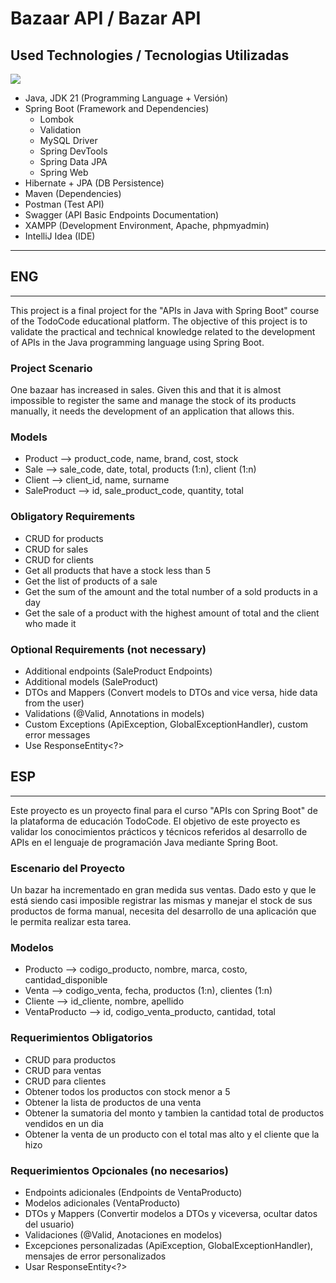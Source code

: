 # Bazaar API / Bazar API

## Used Technologies / Tecnologias Utilizadas

<p class="technologies">
  <a href="https://skillicons.dev">
    <img src="https://skillicons.dev/icons?i=java,spring,hibernate,maven,postman,idea" />
  </a>
</p>

- Java, JDK 21 (Programming Language + Versión)
- Spring Boot (Framework and Dependencies)
  - Lombok
  - Validation
  - MySQL Driver
  - Spring DevTools
  - Spring Data JPA
  - Spring Web
- Hibernate + JPA (DB Persistence)
- Maven (Dependencies)
- Postman (Test API)
- Swagger (API Basic Endpoints Documentation)
- XAMPP (Development Environment, Apache, phpmyadmin)
- IntelliJ Idea (IDE)

---

## ENG

---

This project is a final project for the "APIs in Java with Spring Boot" course of the TodoCode educational platform. The objective of this project is to validate the practical and technical knowledge related to the development of APIs in the Java programming language using Spring Boot.

### Project Scenario
One bazaar has increased in sales. Given this and that it is almost impossible to register the same and manage the stock of its products manually, it needs the development of an application that allows this.

### Models
- Product --> product_code, name, brand, cost, stock
- Sale --> sale_code, date, total, products (1:n), client (1:n)
- Client --> client_id, name, surname
- SaleProduct --> id, sale_product_code, quantity, total

### Obligatory Requirements
- CRUD for products
- CRUD for sales
- CRUD for clients
- Get all products that have a stock less than 5
- Get the list of products of a sale
- Get the sum of the amount and the total number of a sold products in a day
- Get the sale of a product with the highest amount of total and the client who made it

### Optional Requirements (not necessary)
- Additional endpoints (SaleProduct Endpoints)
- Additional models (SaleProduct)
- DTOs and Mappers (Convert models to DTOs and vice versa, hide data from the user)
- Validations (@Valid, Annotations in models)
- Custom Exceptions (ApiException, GlobalExceptionHandler), custom error messages
- Use ResponseEntity<?>

## ESP

---

Este proyecto es un proyecto final para el curso "APIs con Spring Boot" de la plataforma de educación TodoCode. El objetivo de este proyecto es validar los conocimientos prácticos y técnicos referidos al desarrollo de APIs en el lenguaje de programación Java mediante Spring Boot.

### Escenario del Proyecto
Un bazar ha incrementado en gran medida sus ventas. Dado esto y que le está siendo casi
imposible registrar las mismas y manejar el stock de sus productos de forma manual, necesita
del desarrollo de una aplicación que le permita realizar esta tarea.

### Modelos
- Producto --> codigo_producto, nombre, marca, costo, cantidad_disponible
- Venta --> codigo_venta, fecha, productos (1:n), clientes (1:n)
- Cliente --> id_cliente, nombre, apellido
- VentaProducto --> id, codigo_venta_producto, cantidad, total

### Requerimientos Obligatorios
- CRUD para productos
- CRUD para ventas
- CRUD para clientes
- Obtener todos los productos con stock menor a 5
- Obtener la lista de productos de una venta
- Obtener la sumatoria del monto y tambien la cantidad total de productos vendidos en un dia
- Obtener la venta de un producto con el total mas alto y el cliente que la hizo

### Requerimientos Opcionales (no necesarios)
- Endpoints adicionales (Endpoints de VentaProducto)
- Modelos adicionales (VentaProducto)
- DTOs y Mappers (Convertir modelos a DTOs y viceversa, ocultar datos del usuario)
- Validaciones (@Valid, Anotaciones en modelos)
- Excepciones personalizadas (ApiException, GlobalExceptionHandler), mensajes de error personalizados
- Usar ResponseEntity<?>
